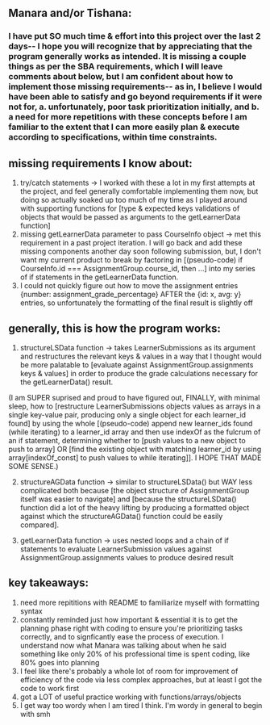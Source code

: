 ## Manara and/or Tishana:
### I have put SO much time & effort into this project over the last 2 days-- I hope you will recognize that by appreciating that the program generally works as intended. It is missing a couple things as per the SBA requirements, which I will leave comments about below, but I am confident about how to implement those missing requirements-- as in, I believe I would have been able to satisfy and go beyond requirements if it were not for, a. unfortunately, poor task prioritization initially, and b. a need for more repetitions with these concepts before I am familiar to the extent that I can more easily plan & execute according to specifications, within time constraints.


## missing requirements I know about:
1. try/catch statements -> I worked with these a lot in my first attempts at the project, and feel generally comfortable implementing them now, but doing so actually
soaked up too much of my time as I played around with supporting functions for [type & expected keys validations of objects that would be passed as arguments to
the getLearnerData function]
2. missing getLearnerData parameter to pass CourseInfo object -> met this requirement in a past project iteration. I will go back and add these missing components
another day soon following submission, but, I don't want my current product to break by factoring in [(pseudo-code) if CourseInfo.id === AssignmentGroup.course_id, then ...]
into my series of if statements in the getLearnerData function.
3. I could not quickly figure out how to move the assignment entries {number: assignment_grade_percentage} AFTER the {id: x, avg: y} entries, so unfortunately the formatting of the final result is slightly off

## generally, this is how the program works:
1. structureLSData function -> takes LearnerSubmissions as its argument and restructures the relevant keys & values in a way that I thought would be more palatable to
[evaluate against AssignmentGroup.assignments keys & values] in order to produce the grade calculations necessary for the getLearnerData() result.

(I am SUPER suprised and proud to have figured out, FINALLY, with minimal sleep, how to [restructure LearnerSubmissions objects values as arrays in a single key-value pair, producing
only a single object for each learner_id found] by using the whole [(pseudo-code) append new learner_ids found (while iterating) to a learner_id array and then use indexOf as the
fulcrum of an if statement, determining whether to [push values to a new object to push to array] OR [find the existing object with matching learner_id by using array[indexOf_const] to push values to while iterating]]. I HOPE THAT MADE SOME SENSE.)

2. structureAGData function -> similar to structureLSData() but WAY less complicated both because [the object structure of AssignmentGroup itself was easier to navigate] and [because
the structureLSData() function did a lot of the heavy lifting by producing a formatted object against which the structureAGData() function could be easily compared].

3. getLearnerData function -> uses nested loops and a chain of if statements to evaluate LearnerSubmission values against AssignmentGroup.assignments values to produce desired result

## key takeaways:
1. need more repititions with README to familiarize myself with formatting syntax
2. constantly reminded just how important & essential it is to get the planning phase right with coding to ensure you're prioritizing tasks correctly, and to signficantly ease the process of execution. I understand now what Manara was talking about when he said something like only 20% of his professional time is spent coding, like 80% goes into planning
3. I feel like there's probably a whole lot of room for improvement of efficiency of the code via less complex approaches, but at least I got the code to work first
4. got a LOT of useful practice working with functions/arrays/objects
5. I get way too wordy when I am tired I think. I'm wordy in general to begin with smh
